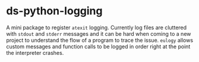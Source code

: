 # ds-python-logging
A mini package to register `atexit` logging. Currently log files are cluttered with `stdout` and `stderr` messages and it can be hard when coming to a new project to understand the flow of a program to trace the issue. `eulogy` allows custom messages and function calls to be logged in order right at the point the interpreter crashes.
